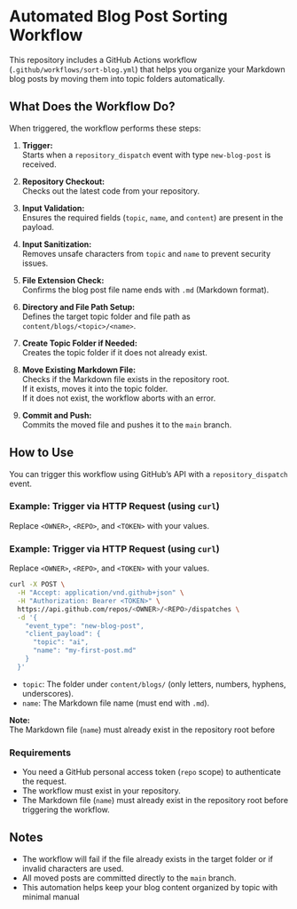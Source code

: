 # Automated Blog Post Sorting Workflow

This repository includes a GitHub Actions workflow (`.github/workflows/sort-blog.yml`) that helps you organize your Markdown blog posts by moving them into topic folders automatically.

## What Does the Workflow Do?

When triggered, the workflow performs these steps:

1. **Trigger:**  
   Starts when a `repository_dispatch` event with type `new-blog-post` is received.

2. **Repository Checkout:**  
   Checks out the latest code from your repository.

3. **Input Validation:**  
   Ensures the required fields (`topic`, `name`, and `content`) are present in the payload.

4. **Input Sanitization:**  
   Removes unsafe characters from `topic` and `name` to prevent security issues.

5. **File Extension Check:**  
   Confirms the blog post file name ends with `.md` (Markdown format).

6. **Directory and File Path Setup:**  
   Defines the target topic folder and file path as `content/blogs/<topic>/<name>`.

7. **Create Topic Folder if Needed:**  
   Creates the topic folder if it does not already exist.

8. **Move Existing Markdown File:**  
   Checks if the Markdown file exists in the repository root.  
   If it exists, moves it into the topic folder.  
   If it does not exist, the workflow aborts with an error.

9. **Commit and Push:**  
   Commits the moved file and pushes it to the `main` branch.

## How to Use

You can trigger this workflow using GitHub’s API with a `repository_dispatch` event.

### Example: Trigger via HTTP Request (using `curl`)

Replace `<OWNER>`, `<REPO>`, and `<TOKEN>` with your values.

### Example: Trigger via HTTP Request (using `curl`)

Replace `<OWNER>`, `<REPO>`, and `<TOKEN>` with your values.

```bash
curl -X POST \
  -H "Accept: application/vnd.github+json" \
  -H "Authorization: Bearer <TOKEN>" \
  https://api.github.com/repos/<OWNER>/<REPO>/dispatches \
  -d '{
    "event_type": "new-blog-post",
    "client_payload": {
      "topic": "ai",
      "name": "my-first-post.md"
    }
  }'
```

- `topic`: The folder under `content/blogs/` (only letters, numbers, hyphens, underscores).
- `name`: The Markdown file name (must end with `.md`).

**Note:**  
The Markdown file (`name`) must already exist in the repository root before

### Requirements

- You need a GitHub personal access token (`repo` scope) to authenticate the request.
- The workflow must exist in your repository.
- The Markdown file (`name`) must already exist in the repository root before triggering the workflow.

## Notes

- The workflow will fail if the file already exists in the target folder or if invalid characters are used.
- All moved posts are committed directly to the `main` branch.
- This automation helps keep your blog content organized by topic with minimal manual